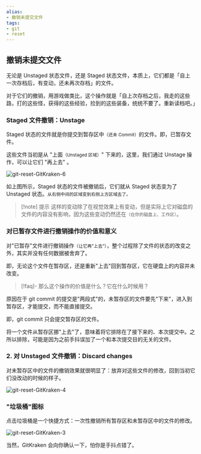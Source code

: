 ```yaml
---
alias: 
- 撤销未提交文件
tags: 
- git
- reset
---
```


## 撤销未提交文件

无论是 Unstaged 状态文件，还是 Staged 状态文件，本质上，它们都是「自上一次存档后，有变动，还未再次存档」的文件。

对于它们的撤销，用游戏做类比，这个操作就是「自上次存档之后，我走的这些路，打的这些怪，获得的这些经验，捡到的这些装备，统统不要了。重新读档吧。」

### Staged 文件撤销：Unstage

Staged 状态的文件就是你提交到暂存区中<small>（还未 Commit）</small>的文件。即，已暂存文件。

这些文件当初是从 "上面<small>（Unstaged 区域）</small>" 下来的，这里，我们通过 Unstage 操作，可以让它们 "再上去" 。

![git-reset-GitKraken-6](https://woniumd.oss-cn-hangzhou.aliyuncs.com/java/hemiao/20220627170609.gif)

如上图所示，Staged 状态的文件被撤销后，它们就从 Staged 状态变为了 Unstaged 状态。<small>从右侧中间的区域变到右侧上方区域去了。</small>


> [!note] 提示
> 这样的变动除了在视觉效果上有变动，但是实际上它对磁盘的文件的内容没有影响，因为这些变动仍然还在<small>（在你的磁盘上、工作区）</small>。

### 对已暂存文件进行撤销操作的价值和意义

对"已暂存"文件进行撤销操作<small>（让它再"上去"）</small>，整个过程除了文件的状态的改变之外，其实并没有任何数据被舍弃了。

即，无论这个文件在暂存区，还是重新"上去"回到暂存区，它在硬盘上的内容并未改变。

> [!faq]- 那么这个操作的价值是什么？它在什么时候用？

原因在于 git commit 的提交是"两段式"的，未暂存区的文件要先"下来"，进入到暂存区，才能提交，而不能直接提交。

即，git commit 只会提交暂存区的文件。

将一个文件从暂存区挪"上去"了，意味着将它排除在了接下来的、本次提交中。之所以排除，可能是因为之前手抖误加了一个和本次提交目的无关的文件。

### 2. 对 Unstaged 文件撤销：Discard changes

对未暂存区中的文件的撤销效果就很明显了：放弃对这些文件的修改，回到当初它们没改动的时候的样子。

![git-reset-GitKraken-4](https://woniumd.oss-cn-hangzhou.aliyuncs.com/java/hemiao/git-reset-GitKraken-4.gif)


### "垃圾桶"图标

点击垃圾桶是一个快捷方式：一次性撤销所有暂存区和未暂存区中的文件的修改。

![git-reset-GitKraken-3](https://woniumd.oss-cn-hangzhou.aliyuncs.com/java/hemiao/git-reset-GitKraken-3.gif)

当然，GitKraken 会向你确认一下，怕你是手抖点错了。
